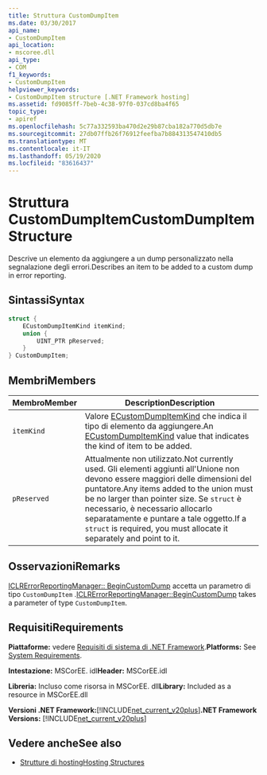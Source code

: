```yaml
---
title: Struttura CustomDumpItem
ms.date: 03/30/2017
api_name:
- CustomDumpItem
api_location:
- mscoree.dll
api_type:
- COM
f1_keywords:
- CustomDumpItem
helpviewer_keywords:
- CustomDumpItem structure [.NET Framework hosting]
ms.assetid: fd9085ff-7beb-4c38-97f0-037cd8ba4f65
topic_type:
- apiref
ms.openlocfilehash: 5c77a332593ba470d2e29b87cba182a770d5db7e
ms.sourcegitcommit: 27db07ffb26f76912feefba7b884313547410db5
ms.translationtype: MT
ms.contentlocale: it-IT
ms.lasthandoff: 05/19/2020
ms.locfileid: "83616437"
---
```

# <a name="customdumpitem-structure"></a><span data-ttu-id="e3123-102">Struttura CustomDumpItem</span><span class="sxs-lookup"><span data-stu-id="e3123-102">CustomDumpItem Structure</span></span>
<span data-ttu-id="e3123-103">Descrive un elemento da aggiungere a un dump personalizzato nella segnalazione degli errori.</span><span class="sxs-lookup"><span data-stu-id="e3123-103">Describes an item to be added to a custom dump in error reporting.</span></span>  
  
## <a name="syntax"></a><span data-ttu-id="e3123-104">Sintassi</span><span class="sxs-lookup"><span data-stu-id="e3123-104">Syntax</span></span>  
  
```cpp  
struct {  
    ECustomDumpItemKind itemKind;
    union {  
        UINT_PTR pReserved;  
    }  
} CustomDumpItem;  
```  
  
## <a name="members"></a><span data-ttu-id="e3123-105">Membri</span><span class="sxs-lookup"><span data-stu-id="e3123-105">Members</span></span>  
  
|<span data-ttu-id="e3123-106">Membro</span><span class="sxs-lookup"><span data-stu-id="e3123-106">Member</span></span>|<span data-ttu-id="e3123-107">Description</span><span class="sxs-lookup"><span data-stu-id="e3123-107">Description</span></span>|  
|------------|-----------------|  
|`itemKind`|<span data-ttu-id="e3123-108">Valore [ECustomDumpItemKind](ecustomdumpitemkind-enumeration.md) che indica il tipo di elemento da aggiungere.</span><span class="sxs-lookup"><span data-stu-id="e3123-108">An [ECustomDumpItemKind](ecustomdumpitemkind-enumeration.md) value that indicates the kind of item to be added.</span></span>|  
|`pReserved`|<span data-ttu-id="e3123-109">Attualmente non utilizzato.</span><span class="sxs-lookup"><span data-stu-id="e3123-109">Not currently used.</span></span> <span data-ttu-id="e3123-110">Gli elementi aggiunti all'Unione non devono essere maggiori delle dimensioni del puntatore.</span><span class="sxs-lookup"><span data-stu-id="e3123-110">Any items added to the union must be no larger than pointer size.</span></span> <span data-ttu-id="e3123-111">Se `struct` è necessario, è necessario allocarlo separatamente e puntare a tale oggetto.</span><span class="sxs-lookup"><span data-stu-id="e3123-111">If a `struct` is required, you must allocate it separately and point to it.</span></span>|  
  
## <a name="remarks"></a><span data-ttu-id="e3123-112">Osservazioni</span><span class="sxs-lookup"><span data-stu-id="e3123-112">Remarks</span></span>  
 <span data-ttu-id="e3123-113">[ICLRErrorReportingManager:: BeginCustomDump](iclrerrorreportingmanager-begincustomdump-method.md) accetta un parametro di tipo `CustomDumpItem` .</span><span class="sxs-lookup"><span data-stu-id="e3123-113">[ICLRErrorReportingManager::BeginCustomDump](iclrerrorreportingmanager-begincustomdump-method.md) takes a parameter of type `CustomDumpItem`.</span></span>  
  
## <a name="requirements"></a><span data-ttu-id="e3123-114">Requisiti</span><span class="sxs-lookup"><span data-stu-id="e3123-114">Requirements</span></span>  
 <span data-ttu-id="e3123-115">**Piattaforme:** vedere [Requisiti di sistema di .NET Framework](../../get-started/system-requirements.md).</span><span class="sxs-lookup"><span data-stu-id="e3123-115">**Platforms:** See [System Requirements](../../get-started/system-requirements.md).</span></span>  
  
 <span data-ttu-id="e3123-116">**Intestazione:** MSCorEE. idl</span><span class="sxs-lookup"><span data-stu-id="e3123-116">**Header:** MSCorEE.idl</span></span>  
  
 <span data-ttu-id="e3123-117">**Libreria:** Incluso come risorsa in MSCorEE. dll</span><span class="sxs-lookup"><span data-stu-id="e3123-117">**Library:** Included as a resource in MSCorEE.dll</span></span>  
  
 <span data-ttu-id="e3123-118">**Versioni .NET Framework:**[!INCLUDE[net_current_v20plus](../../../../includes/net-current-v20plus-md.md)]</span><span class="sxs-lookup"><span data-stu-id="e3123-118">**.NET Framework Versions:** [!INCLUDE[net_current_v20plus](../../../../includes/net-current-v20plus-md.md)]</span></span>  
  
## <a name="see-also"></a><span data-ttu-id="e3123-119">Vedere anche</span><span class="sxs-lookup"><span data-stu-id="e3123-119">See also</span></span>

- [<span data-ttu-id="e3123-120">Strutture di hosting</span><span class="sxs-lookup"><span data-stu-id="e3123-120">Hosting Structures</span></span>](hosting-structures.md)
